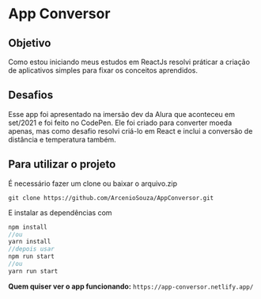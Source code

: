 # App Conversor

## Objetivo

Como estou iniciando meus estudos em ReactJs resolvi práticar a criação de aplicativos simples para fixar os conceitos aprendidos.

## Desafios

Esse app foi apresentado na imersão dev da Alura que aconteceu em set/2021 e foi feito no CodePen. Ele foi criado para converter moeda apenas, mas como desafio resolvi criá-lo em React e inclui a conversão de distância e temperatura também.

## Para utilizar o projeto

É necessário fazer um clone ou baixar o arquivo.zip

`git clone https://github.com/ArcenioSouza/AppConversor.git`

E instalar as dependências com

``` Javascript
npm install
//ou
yarn install
//depois usar
npm run start
//ou
yarn run start
```

**Quem quiser ver o app funcionando:** `https://app-conversor.netlify.app/`
